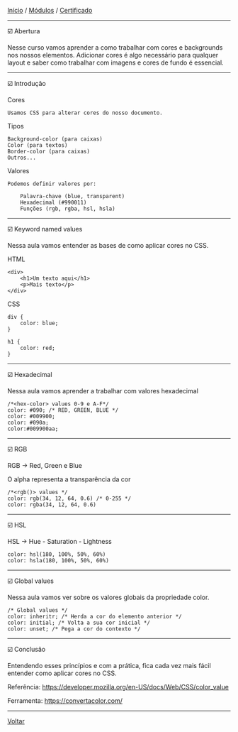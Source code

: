 [Início](https://github.com/Thalyalm/rocketseat-trilha-fundamentar) /
[Módulos](https://github.com/Thalyalm/rocketseat-trilha-fundamentar/tree/main/modulos/readme.md) /
[Certificado](https://github.com/Thalyalm/rocketseat-trilha-fundamentar/tree/main/certificado)

---

:ballot_box_with_check: Abertura

Nesse curso vamos aprender a como trabalhar com cores e backgrounds nos nossos elementos. Adicionar cores é algo necessário para qualquer layout e saber como trabalhar com imagens e cores de fundo é essencial.

---

:ballot_box_with_check: Introdução

Cores
    
    Usamos CSS para alterar cores do nosso documento.

Tipos

    Background-color (para caixas)
    Color (para textos)
    Border-color (para caixas)
    Outros...

Valores
    
    Podemos definir valores por:

        Palavra-chave (blue, transparent)
        Hexadecimal (#990011)
        Funções (rgb, rgba, hsl, hsla)

---

:ballot_box_with_check: Keyword named values

Nessa aula vamos entender as bases de como aplicar cores no CSS.

HTML

    <div>
        <h1>Um texto aqui</h1>
        <p>Mais texto</p>
    </div>

CSS

    div {
        color: blue;
    }

    h1 {
        color: red;
    }

---

:ballot_box_with_check: Hexadecimal

Nessa aula vamos aprender a trabalhar com valores hexadecimal

    /*<hex-color> values 0-9 e A-F*/
    color: #090; /* RED, GREEN, BLUE */
    color: #009900;
    color: #090a;
    color:#009900aa;

---

:ballot_box_with_check: RGB

RGB → Red, Green e Blue

O alpha representa a transparência da cor

    /*<rgb()> values */
    color: rgb(34, 12, 64, 0.6) /* 0-255 */
    color: rgba(34, 12, 64, 0.6)

---

:ballot_box_with_check: HSL

HSL → Hue - Saturation - Lightness

    color: hsl(180, 100%, 50%, 60%)
    color: hsla(180, 100%, 50%, 60%)

---

:ballot_box_with_check: Global values

Nessa aula vamos ver sobre os valores globais da propriedade color.

    /* Global values */
    color: inheritr; /* Herda a cor do elemento anterior */
    color: initial; /* Volta a sua cor inicial */
    color: unset; /* Pega a cor do contexto */

---

:ballot_box_with_check: Conclusão

Entendendo esses princípios e com a prática, fica cada vez mais fácil entender como aplicar cores no CSS.

Referência: https://developer.mozilla.org/en-US/docs/Web/CSS/color_value

Ferramenta: https://convertacolor.com/

---

[Voltar](https://github.com/Thalyalm/rocketseat-trilha-fundamentar/tree/main/modulos/agora-sim-cores/readme.md)